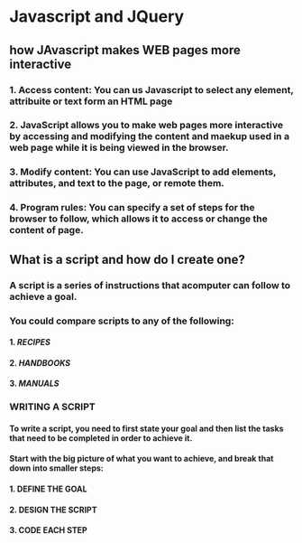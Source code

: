 # Javascript and JQuery
## how JAvascript makes WEB pages more interactive
### 1. Access content: You can us Javascript to select any element, attribuite or text form an HTML page
### 2. JavaScript allows you to make web pages more interactive by accessing and modifying the content and maekup used in a web page while it is being viewed in the browser.
### 3. Modify content: You can use JavaScript to add elements, attributes, and text to the page, or remote them.
### 4. Program rules: You can specify a set of steps for the browser to follow, which allows it to access or change the content of page.
## What is a script and how do I create one?
### A script is a series of instructions that acomputer can follow to achieve a goal.
### You could compare scripts to any of the following: 
#### 1. *RECIPES*
#### 2. *HANDBOOKS*
#### 3. *MANUALS*
### WRITING A SCRIPT 
#### To write a script, you need to first state your goal and then list the tasks that need to be completed in order to achieve it. 
#### Start with the big picture of what you want to achieve, and break that down into smaller steps:
#### 1. DEFINE THE GOAL 
#### 2. DESIGN THE SCRIPT 
#### 3. CODE EACH STEP 

